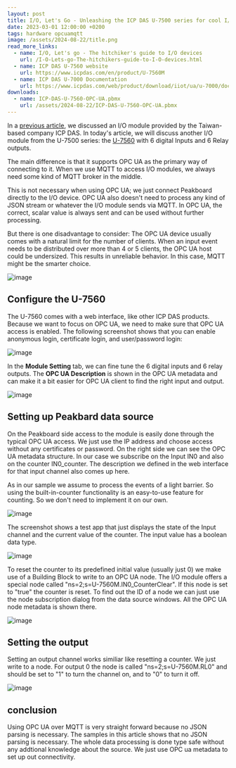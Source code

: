 ```yaml
---
layout: post
title: I/O, Let's Go - Unleashing the ICP DAS U-7500 series for cool I/O action with OPC UA 
date: 2023-03-01 12:00:00 +0200
tags: hardware opcuamqtt
image: /assets/2024-08-22/title.png
read_more_links:
  - name: I/O, Let's go - The hitchiker's guide to I/O devices 
    url: /I-O-Lets-go-The-hitchikers-guide-to-I-O-devices.html
  - name: ICP DAS U-7560 website
    url: https://www.icpdas.com/en/product/U-7560M
  - name: ICP DAS U-7000 Documentation
    url: https://www.icpdas.com/web/product/download/iiot/ua/u-7000/document/user_manual/ua-io_user_manual_en.pdf
downloads:
  - name: ICP-DAS-U-7560-OPC-UA.pbmx
    url: /assets/2024-08-22/ICP-DAS-U-7560-OPC-UA.pbmx
---
```

In a [previous article](/I-O-Lets-Go-Unleashing-the-ICP-DAS-ET-2254-with-MQTT-and-Peakboard.html), we discussed an I/O module provided by the Taiwan-based company ICP DAS. In today's article, we will discuss another I/O module from the U-7500 series: the [U-7560](https://www.icpdas.com/en/product/U-7560M) with 6 digital Inputs and 6 Relay outputs.

The main difference is that it supports OPC UA as the primary way of connecting to it. When we use MQTT to access I/O modules, we always need some kind of MQTT broker in the middle.

This is not necessary when using OPC UA; we just connect Peakboard directly to the I/O device. OPC UA also doesn't need to process any kind of JSON stream or whatever the I/O module sends via MQTT. In OPC UA, the correct, scalar value is always sent and can be used without further processing.

But there is one disadvantage to consider: The OPC UA device usually comes with a natural limit for the number of clients. When an input event needs to be distributed over more than 4 or 5 clients, the OPC UA host could be undersized. This results in unreliable behavior. In this case, MQTT might be the smarter choice.

![image](/assets/2024-08-22/010.png)

## Configure the U-7560

The U-7560 comes with a web interface, like other ICP DAS products. Because we want to focus on OPC UA, we need to make sure that OPC UA access is enabled. The following screenshot shows that you can enable anonymous login, certificate login, and user/password login:

![image](/assets/2024-08-22/020.png)

In the **Module Setting** tab, we can fine tune the 6 digital inputs and 6 relay outputs. The **OPC UA Description** is shown in the OPC UA metadata and can make it a bit easier for OPC UA client to find the right input and output.

![image](/assets/2024-08-22/030.png)

## Setting up Peakbard data source

On the Peakboard side access to the module is easily done through the typical OPC UA access. We just use the IP address and choose access without any certificates or password. On the right side we can see the OPC UA metadata structure. In our case we subscribe on the Input IN0 and also on the counter IN0_counter. The description we defined in the web interface for that input channel also comes up here.

As in our sample we assume to process the events of a light barrier. So using the built-in-counter functionality is an easy-to-use feature for counting. So we don't need to implement it on our own.

![image](/assets/2024-08-22/040.png)

The screenshot shows a test app that just displays the state of the Input channel and the current value of the counter. The input value has a boolean data type.

![image](/assets/2024-08-22/050.png)

To reset the counter to its predefined initial value (usually just 0) we make use of a Building Block to write to an OPC UA node. The I/O module offers a special node called "ns=2;s=U-7560M.IN0_CounterClear". If this node is set to "true" the counter is reset. To find out the ID of a node we can just use the node subscription dialog from the data source windows. All the OPC UA node metadata is shown there.

![image](/assets/2024-08-22/060.png)

## Setting the output

Setting an output channel works similiar like resetting a counter. We just write to a node. For output 0 the node is called "ns=2;s=U-7560M.RL0" and should be set to "1" to turn the channel on, and to "0" to turn it off.

![image](/assets/2024-08-22/070.png)

## conclusion

Using OPC UA over MQTT is very straight forward because no JSON parsing is necessary. The samples in this article shows that no JSON parsing is necessary. The whole data processing is done type safe without any addtional knowledge about the source. We just use OPC ua metadata to set up out connectivity.  

